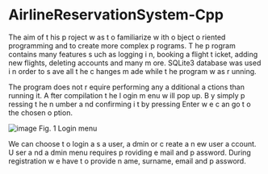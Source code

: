 # AirlineReservationSystem-Cpp

The aim of t his p roject w as t o familiarize w ith o bject o riented programming and to
create more complex p rograms. T he p rogram contains many features s uch as logging i n,
booking a flight t icket, adding new flights, deleting accounts and many m ore. SQLite3
database was used i n order to s ave all t he c hanges m ade while t he program w as r unning.

The program does not r equire performing any a dditional a ctions than running it. A fter
compilation t he l ogin m enu w ill pop up. B y simply p ressing t he n umber a nd confirming i t
by pressing Enter w e c an go t o the chosen o ption.

![image](https://user-images.githubusercontent.com/45394303/111884078-6cad7d00-89bf-11eb-9cb1-77ccd8440f38.png)
Fig. 1 Login menu

We can choose t o login a s a user, a dmin or c reate a n ew user a ccount. U ser a nd a dmin
menu requires p roviding e mail and p assword. During registration w e have t o provide n ame,
surname, email and p assword.
